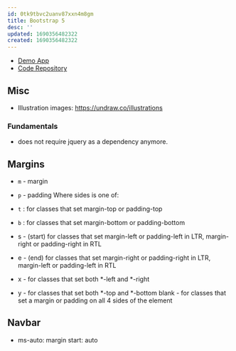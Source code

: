 ```yaml
---
id: 0tk9tbvc2uanv87xxn4m8gm
title: Bootstrap 5
desc: ''
updated: 1690356482322
created: 1690356482322
---
```


- [Demo App](https://harshita-mindfire.github.io/bootstrap-5-demo/)
- [Code Repository](https://github.com/Harshita-mindfire/bootstrap-5-demo)

## Misc
- Illustration images: https://undraw.co/illustrations

### Fundamentals
- does not require jquery as a dependency anymore.


## Margins

- `m` - margin
- `p` -  padding
Where sides is one of:

- `t` : for classes that set margin-top or padding-top
- `b` : for classes that set margin-bottom or padding-bottom
- s - (start) for classes that set margin-left or padding-left in LTR, margin-right or padding-right in RTL
- e - (end) for classes that set margin-right or padding-right in LTR, margin-left or padding-left in RTL
- x - for classes that set both *-left and *-right
- y - for classes that set both *-top and *-bottom
blank - for classes that set a margin or padding on all 4 sides of the element


## Navbar
- ms-auto: margin start: auto